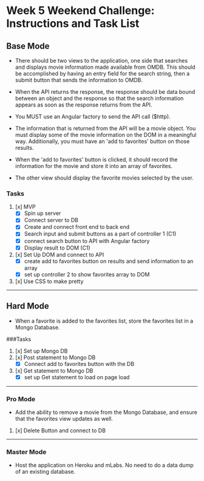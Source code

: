 # Week 5 Weekend Challenge: Instructions and Task List

## Base Mode


* There should be two views to the application, one side that searches and displays movie information made available from OMDB. This should be accomplished by having an entry field for the search string, then a submit button that sends the information to OMDB.


* When the API returns the response, the response should be data bound between an object and the response so that the search information appears as soon as the response returns from the API.


* You MUST use an Angular factory to send the API call ($http).


* The information that is returned from the API will be a movie object. You must display some of the movie information on the DOM in a meaningful way. Additionally, you must have an 'add to favorites' button on those results.


* When the 'add to favorites' button is clicked, it should record the information for the movie and store it into an array of favorites.


* The other view should display the favorite movies selected by the user.


### Tasks
1. [x] MVP
    - [x] Spin up server
    - [x] Connect server to DB
    - [x] Create and connect front end to back end
    - [x] Search input and submit buttons as a part of controller 1 (C1)
    - [x] connect search button to API with Angular factory
    - [x] Display result to DOM (C1)
2. [x] Set Up DOM and connect to API
    - [x] create add to favorites button on results and send information to an array
    - [x] set up controller 2 to show favorites array to DOM
3. [x] Use CSS to make pretty

---

## Hard Mode


* When a favorite is added to the favorites list, store the favorites list in a Mongo Database.


###Tasks

1.  [x] Set up Mongo DB
2.  [x] Post statement to Mongo DB
    - [x] Connect add to favorites button with the DB
3.  [x] Get statement to Mongo DB
    - [x] set up Get statement to load on page load

---
### Pro Mode


* Add the ability to remove a movie from the Mongo Database, and ensure that the favorites view updates as well.

1.  [x] Delete Button and connect to DB
---
### Master Mode


* Host the application on Heroku and mLabs. No need to do a data dump of an existing database.
